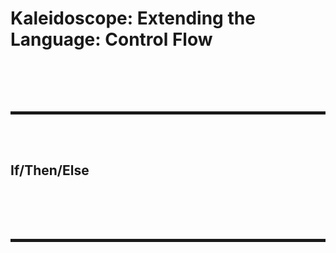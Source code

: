 # Kaleidoscope: Extending the Language: Control Flow

<br>



<br><br>
<hr style="border: 2px solid;">
<br><br>

## If/Then/Else

<br>



<br><br>
<hr style="border: 2px solid;">
<br><br>
